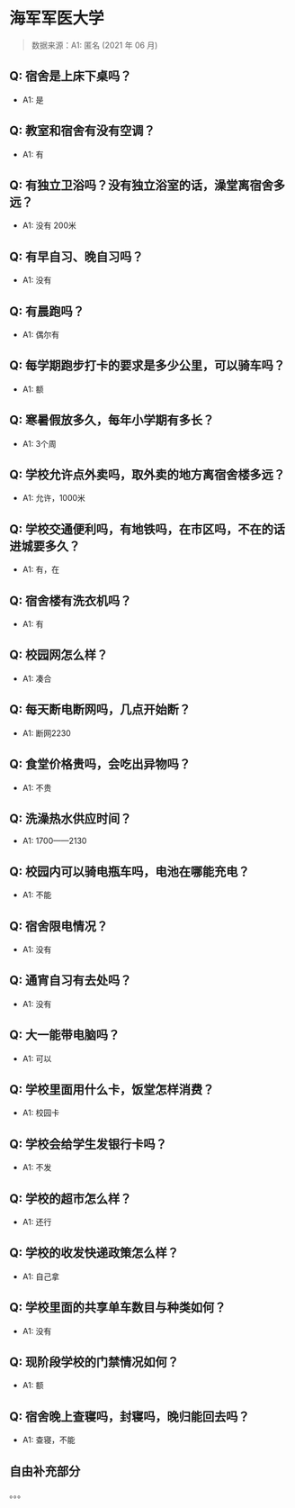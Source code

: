 # 海军军医大学

> 数据来源：A1: 匿名 (2021 年 06 月)

## Q: 宿舍是上床下桌吗？

- A1: 是

## Q: 教室和宿舍有没有空调？

- A1: 有

## Q: 有独立卫浴吗？没有独立浴室的话，澡堂离宿舍多远？

- A1: 没有 200米

## Q: 有早自习、晚自习吗？

- A1: 没有

## Q: 有晨跑吗？

- A1: 偶尔有

## Q: 每学期跑步打卡的要求是多少公里，可以骑车吗？

- A1: 额

## Q: 寒暑假放多久，每年小学期有多长？

- A1: 3个周

## Q: 学校允许点外卖吗，取外卖的地方离宿舍楼多远？

- A1: 允许，1000米

## Q: 学校交通便利吗，有地铁吗，在市区吗，不在的话进城要多久？

- A1: 有，在

## Q: 宿舍楼有洗衣机吗？

- A1: 有

## Q: 校园网怎么样？

- A1: 凑合

## Q: 每天断电断网吗，几点开始断？

- A1: 断网2230

## Q: 食堂价格贵吗，会吃出异物吗？

- A1: 不贵

## Q: 洗澡热水供应时间？

- A1: 1700——2130

## Q: 校园内可以骑电瓶车吗，电池在哪能充电？

- A1: 不能

## Q: 宿舍限电情况？

- A1: 没有

## Q: 通宵自习有去处吗？

- A1: 没有

## Q: 大一能带电脑吗？

- A1: 可以

## Q: 学校里面用什么卡，饭堂怎样消费？

- A1: 校园卡

## Q: 学校会给学生发银行卡吗？

- A1: 不发

## Q: 学校的超市怎么样？

- A1: 还行

## Q: 学校的收发快递政策怎么样？

- A1: 自己拿

## Q: 学校里面的共享单车数目与种类如何？

- A1: 没有

## Q: 现阶段学校的门禁情况如何？

- A1: 额

## Q: 宿舍晚上查寝吗，封寝吗，晚归能回去吗？

- A1: 查寝，不能

## 自由补充部分

。。。